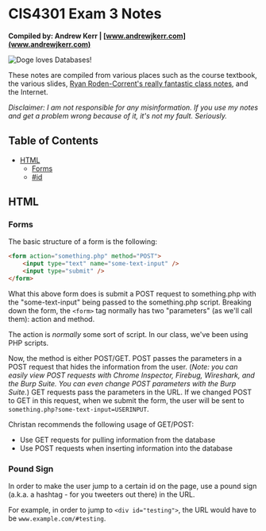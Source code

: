 # CIS4301 Exam 3 Notes
__Compiled by: Andrew Kerr | [www.andrewjkerr.com](www.andrewjkerr.com)__

![Doge loves Databases!](https://scontent-a-dfw.xx.fbcdn.net/hphotos-frc3/t31.0-8/1498042_10201569571896659_1592321872_o.jpg)

These notes are compiled from various places such as the course textbook, the various slides, [Ryan Roden-Corrent's really fantastic class notes](https://github.com/murphyslaw480/cis4301-notes), and the Internet.

_Disclaimer: I am not responsible for any misinformation. If you use my notes and get a problem wrong because of it, it's not my fault. Seriously._

## Table of Contents

* [HTML](#html)
	* [Forms](#forms)
	* [#id](#pound-sign)

## HTML

### Forms

The basic structure of a form is the following:

```html
<form action="something.php" method="POST">
	<input type="text" name="some-text-input" />
	<input type="submit" />
</form>
```

What this above form does is submit a POST request to something.php with the "some-text-input" being passed to the something.php script. Breaking down the form, the `<form>` tag normally has two "parameters" (as we'll call them): action and method.
	
The action is _normally_ some sort of script. In our class, we've been using PHP scripts.

Now, the method is either POST/GET. POST passes the parameters in a POST request that hides the information from the user. (_Note: you can easily view POST requests with Chrome Inspector, Firebug, Wireshark, and the Burp Suite. You can even change POST parameters with the Burp Suite._) GET requests pass the parameters in the URL. If we changed POST to GET in this request, when we submit the form, the user will be sent to `something.php?some-text-input=USERINPUT`.

Christan recommends the following usage of GET/POST:
* Use GET requests for pulling information from the database
* Use POST requests when inserting information into the database

### Pound Sign

In order to make the user jump to a certain id on the page, use a pound sign (a.k.a. a hashtag - for you tweeters out there) in the URL.

For example, in order to jump to `<div id="testing">`, the URL would have to be `www.example.com/#testing`.